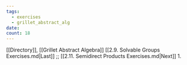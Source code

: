 ```yaml
---
tags:
  - exercises
  - grillet_abstract_alg
date:
count: 18
---
```

[[Directory]], [[Grillet Abstract Algebra]]
[[2.9. Solvable Groups Exercises.md|Last]] ;; [[2.11. Semidirect Products Exercises.md|Next]]
1. 